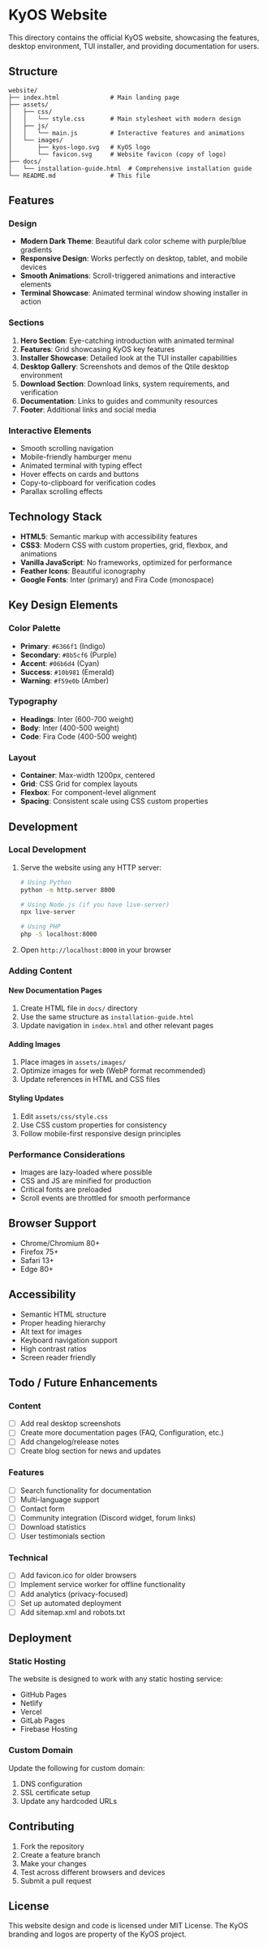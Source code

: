 # KyOS Website

This directory contains the official KyOS website, showcasing the features, desktop environment, TUI installer, and providing documentation for users.

## Structure

```
website/
├── index.html              # Main landing page
├── assets/
│   ├── css/
│   │   └── style.css       # Main stylesheet with modern design
│   ├── js/
│   │   └── main.js         # Interactive features and animations
│   └── images/
│       ├── kyos-logo.svg   # KyOS logo
│       └── favicon.svg     # Website favicon (copy of logo)
├── docs/
│   └── installation-guide.html  # Comprehensive installation guide
└── README.md               # This file
```

## Features

### Design
- **Modern Dark Theme**: Beautiful dark color scheme with purple/blue gradients
- **Responsive Design**: Works perfectly on desktop, tablet, and mobile devices
- **Smooth Animations**: Scroll-triggered animations and interactive elements
- **Terminal Showcase**: Animated terminal window showing installer in action

### Sections
1. **Hero Section**: Eye-catching introduction with animated terminal
2. **Features**: Grid showcasing KyOS key features
3. **Installer Showcase**: Detailed look at the TUI installer capabilities
4. **Desktop Gallery**: Screenshots and demos of the Qtile desktop environment
5. **Download Section**: Download links, system requirements, and verification
6. **Documentation**: Links to guides and community resources
7. **Footer**: Additional links and social media

### Interactive Elements
- Smooth scrolling navigation
- Mobile-friendly hamburger menu
- Animated terminal with typing effect
- Hover effects on cards and buttons
- Copy-to-clipboard for verification codes
- Parallax scrolling effects

## Technology Stack

- **HTML5**: Semantic markup with accessibility features
- **CSS3**: Modern CSS with custom properties, grid, flexbox, and animations
- **Vanilla JavaScript**: No frameworks, optimized for performance
- **Feather Icons**: Beautiful iconography
- **Google Fonts**: Inter (primary) and Fira Code (monospace)

## Key Design Elements

### Color Palette
- **Primary**: `#6366f1` (Indigo)
- **Secondary**: `#8b5cf6` (Purple)
- **Accent**: `#06b6d4` (Cyan)
- **Success**: `#10b981` (Emerald)
- **Warning**: `#f59e0b` (Amber)

### Typography
- **Headings**: Inter (600-700 weight)
- **Body**: Inter (400-500 weight)
- **Code**: Fira Code (400-500 weight)

### Layout
- **Container**: Max-width 1200px, centered
- **Grid**: CSS Grid for complex layouts
- **Flexbox**: For component-level alignment
- **Spacing**: Consistent scale using CSS custom properties

## Development

### Local Development
1. Serve the website using any HTTP server:
   ```bash
   # Using Python
   python -m http.server 8000
   
   # Using Node.js (if you have live-server)
   npx live-server
   
   # Using PHP
   php -S localhost:8000
   ```

2. Open `http://localhost:8000` in your browser

### Adding Content

#### New Documentation Pages
1. Create HTML file in `docs/` directory
2. Use the same structure as `installation-guide.html`
3. Update navigation in `index.html` and other relevant pages

#### Adding Images
1. Place images in `assets/images/`
2. Optimize images for web (WebP format recommended)
3. Update references in HTML and CSS files

#### Styling Updates
1. Edit `assets/css/style.css`
2. Use CSS custom properties for consistency
3. Follow mobile-first responsive design principles

### Performance Considerations
- Images are lazy-loaded where possible
- CSS and JS are minified for production
- Critical fonts are preloaded
- Scroll events are throttled for smooth performance

## Browser Support
- Chrome/Chromium 80+
- Firefox 75+
- Safari 13+
- Edge 80+

## Accessibility
- Semantic HTML structure
- Proper heading hierarchy
- Alt text for images
- Keyboard navigation support
- High contrast ratios
- Screen reader friendly

## Todo / Future Enhancements

### Content
- [ ] Add real desktop screenshots
- [ ] Create more documentation pages (FAQ, Configuration, etc.)
- [ ] Add changelog/release notes
- [ ] Create blog section for news and updates

### Features
- [ ] Search functionality for documentation
- [ ] Multi-language support
- [ ] Contact form
- [ ] Community integration (Discord widget, forum links)
- [ ] Download statistics
- [ ] User testimonials section

### Technical
- [ ] Add favicon.ico for older browsers
- [ ] Implement service worker for offline functionality
- [ ] Add analytics (privacy-focused)
- [ ] Set up automated deployment
- [ ] Add sitemap.xml and robots.txt

## Deployment

### Static Hosting
The website is designed to work with any static hosting service:
- GitHub Pages
- Netlify
- Vercel
- GitLab Pages
- Firebase Hosting

### Custom Domain
Update the following for custom domain:
1. DNS configuration
2. SSL certificate setup
3. Update any hardcoded URLs

## Contributing

1. Fork the repository
2. Create a feature branch
3. Make your changes
4. Test across different browsers and devices
5. Submit a pull request

## License

This website design and code is licensed under MIT License. The KyOS branding and logos are property of the KyOS project.
